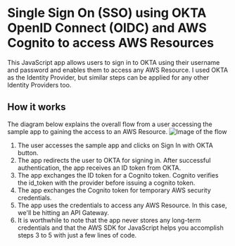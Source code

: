 # Single Sign On (SSO) using OKTA OpenID Connect (OIDC) and AWS Cognito to access AWS Resources

This JavaScript app allows users to sign in to OKTA using their username and password and enables them to access any AWS Resource. I used OKTA as the Identity Provider, but similar steps can be applied for any other Identity Providers too.

## How it works

The diagram below explains the overall flow from a user accessing the sample app to gaining the access to an AWS Resource.
![Image of the flow](https://media-exp1.licdn.com/dms/image/C5612AQGRXdmf517x2A/article-inline_image-shrink_1000_1488/0?e=1600300800&v=beta&t=CLMJz9Zbn3xGv5aJRRjfuKyQLUXF6iSvRS50xJKBdtY)


1. The user accesses the sample app and clicks on Sign In with OKTA button.
2. The app redirects the user to OKTA for signing in. After successful authentication, the app receives an ID token from OKTA.
3. The app exchanges the ID token for a Cognito token. Cognito verifies the id_token with the provider before issuing a cognito token.
4. The app exchanges the Cognito token for temporary AWS security credentials.
5. The app uses the credentials to access any AWS Resource. In this case, we'll be hitting an API Gateway.
6. It is worthwhile to note that the app never stores any long-term credentials and that the AWS SDK for JavaScript helps you accomplish steps 3 to 5 with just a few lines of code.
